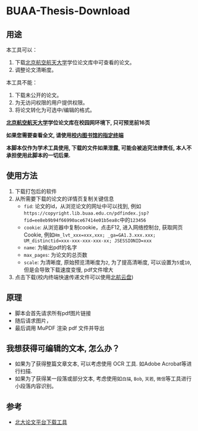 # BUAA-Thesis-Download
## 用途
本工具可以：
1. 下载[北京航空航天大学](https://paper.lib.buaa.edu.cn/index.action)学位论文库中可查看的论文。
2. 调整论文清晰度。

本工具不能：
1. 下载未公开的论文。
2. 为无访问权限的用户提供权限。
3. 将论文转化为可选中/编辑的格式。


**[北京航空航天大学](https://paper.lib.buaa.edu.cn/index.action)学位论文库在校园网环境下, 只可预览前16页**

**如果您需要查看全文, 请使用[校内图书馆的指定终端](https://paper.lib.buaa.edu.cn/newlist.action?encid=37)**

**本脚本仅作为学术工具使用, 下载的文件如果泄露, 可能会被追究法律责任, 本人不承担使用此脚本的一切后果.**

## 使用方法
1. 下载打包后的软件
2. 从所需要下载的论文的详情页复制关键信息
   - `fid`: 论文的id，从浏览论文的网址中可以找到, 例如`https://copyright.lib.buaa.edu.cn/pdfindex.jsp?fid=ee8eb9b94f66990ace67414e01b5ea8c`中的`123456`
   - `cookie`: 从浏览器中复制cookie，点击F12, 进入网络控制台, 获取网页Cookie, 例如`Hm_lvt_xxx=xxx,xxx; _ga=GA1.3.xxx.xxx; UM_distinctid=xxx-xxx-xxx-xxx-xx; JSESSIONID=xxx`
   - `name`: 为输出pdf的名字
   - `max_pages`: 为论文的总页数
   - `scale`: 为清晰度, 原始预览清晰度为`2`, 为了提高清晰度, 可以设置为`5`或`10`, 但是会导致下载速度变慢, pdf文件增大
3. 点击下载(校内终端快速传递文件可以使用[北航云盘](https://bhpan.buaa.edu.cn/#/))

## 原理
- 脚本会首先请求所有pdf图片链接
- 随后请求图片，
- 最后调用 MuPDF 渲染 pdf 文件并导出

## 我想获得可编辑的文本, 怎么办？
- 如果为了获得整篇文章文本, 可以考虑使用 OCR 工具. 如Adobe Acrobat等进行扫描.
- 如果为了获得某一段落或部分文本, 考虑使用如`白描`, `Bob`, `天若`, `微信`等工具进行小段落内容识别。

## 参考
- [北大论文平台下载工具](https://github.com/xiaotianxt/PKU-Thesis-Download)